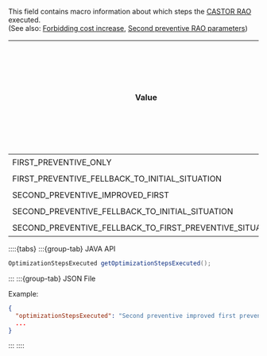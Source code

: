 This field contains macro information about which steps the [CASTOR RAO](/castor/search-tree-rao.md) executed.  
(See also: [Forbidding cost increase](/parameters.md#forbid-cost-increase), [Second preventive RAO parameters](/parameters.md#second-preventive-rao-parameters))

| Value                                                    | Did CASTOR run a 1st preventive RAO? | Did CASTOR run a 2nd preventive RAO? | Did the RAO fall back to initial situation? | Did the RAO fall back to 1st preventive RAO result even though a 2nd was run? |  
|----------------------------------------------------------|--------------------------------------|--------------------------------------|---------------------------------------------|-------------------------------------------------------------------------------|
| FIRST_PREVENTIVE_ONLY                                    | ✔️                                   |                                      |                                             |                                                                               |
| FIRST_PREVENTIVE_FELLBACK_TO_INITIAL_SITUATION           | ✔️                                   |                                      | ✔️                                          |                                                                               |
| SECOND_PREVENTIVE_IMPROVED_FIRST                         | ✔️                                   | ✔️                                   |                                             |                                                                               |
| SECOND_PREVENTIVE_FELLBACK_TO_INITIAL_SITUATION          | ✔️                                   | ✔️                                   | ✔️                                          |                                                                               |
| SECOND_PREVENTIVE_FELLBACK_TO_FIRST_PREVENTIVE_SITUATION | ✔️                                   | ✔️                                   |                                             | ✔️                                                                            |

::::{tabs}
:::{group-tab} JAVA API

~~~java
OptimizationStepsExecuted getOptimizationStepsExecuted();
~~~

:::
:::{group-tab} JSON File

Example:

~~~json
{
  "optimizationStepsExecuted": "Second preventive improved first preventive results",
  ...
}
~~~

:::
::::
